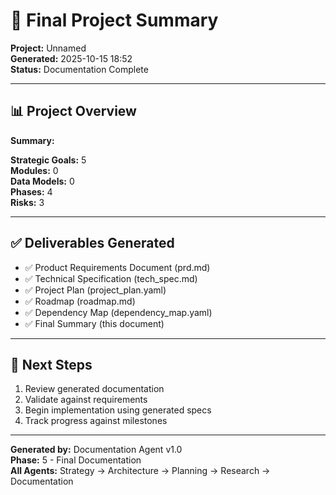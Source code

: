 # 🎉 Final Project Summary

**Project:** Unnamed  
**Generated:** 2025-10-15 18:52  
**Status:** Documentation Complete  

---

## 📊 Project Overview

**Summary:**   

**Strategic Goals:** 5  
**Modules:** 0  
**Data Models:** 0  
**Phases:** 4  
**Risks:** 3  

---

## ✅ Deliverables Generated

- ✅ Product Requirements Document (prd.md)
- ✅ Technical Specification (tech_spec.md)
- ✅ Project Plan (project_plan.yaml)
- ✅ Roadmap (roadmap.md)
- ✅ Dependency Map (dependency_map.yaml)
- ✅ Final Summary (this document)

---

## 🎯 Next Steps

1. Review generated documentation
2. Validate against requirements
3. Begin implementation using generated specs
4. Track progress against milestones

---

**Generated by:** Documentation Agent v1.0  
**Phase:** 5 - Final Documentation  
**All Agents:** Strategy → Architecture → Planning → Research → Documentation  
